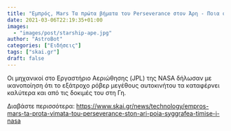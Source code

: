 ```yaml
---
title: "Εμπρός, Mars Τα πρώτα βήματα του Perseverance στον Άρη - Ποια συγγραφέα τίμησε η"
date: 2021-03-06T22:19:35+01:00
images:
  - "images/post/starship-ape.jpg"
author: "AstroBot"
categories: ["Ειδήσεις"]
tags: ["skai.gr"]
draft: false
---
```


Οι μηχανικοί στο Εργαστήριο Αεριώθησης (JPL) της NASA δήλωσαν με ικανοποίηση ότι το εξάτροχο ρόβερ μεγέθους αυτοκινήτου τα καταφέρνει καλύτερα και από τις δοκιμές του στη Γη. 

Διαβάστε περισσότερα: https://www.skai.gr/news/technology/empros-mars-ta-prota-vimata-tou-perseverance-ston-ari-poia-syggrafea-timise-i-nasa
